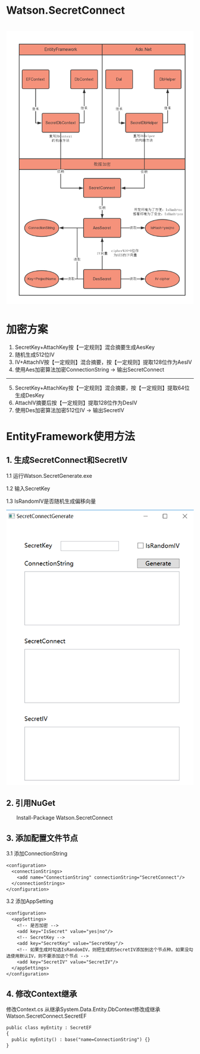 Watson.SecretConnect
=====

![struct images](Watson.SecretConnect/数据库加密方案.png)
=====

# 加密方案
1. SecretKey+AttachKey按【一定规则】混合摘要生成AesKey
2. 随机生成512位IV
3. IV+AttachIV按【一定规则】混合摘要，按【一定规则】提取128位作为AesIV
4. 使用Aes加密算法加密ConnectionString -> 输出SecretConnect
-----
5. SecretKey+AttachKey按【一定规则】混合摘要，按【一定规则】提取64位生成DesKey
6. AttachIV摘要后按【一定规则】提取128位作为DesIV
7. 使用Des加密算法加密512位IV -> 输出SecretIV

# EntityFramework使用方法
## 1. 生成SecretConnect和SecretIV
1.1 运行Watson.SecretGenerate.exe

1.2 输入SecretKey

1.3 IsRandomIV是否随机生成偏移向量

![generate images](Watson.SecretConnect/加密截图.png)
## 2. 引用NuGet
        Install-Package Watson.SecretConnect
## 3. 添加配置文件节点
3.1 添加ConnectionString
```CSharp
<configuration>
  <connectionStrings>
    <add name="ConnectionString" connectionString="SecretConnect"/>
  </connectionStrings>
</configuration>
```
3.2 添加AppSetting
```CSharp
<configuration>
  <appSettings>
    <!-- 是否加密 -->
    <add key="IsSecret" value="yes|no"/>
    <!-- SecretKey -->
    <add key="SecretKey" value="SecretKey"/>
    <!-- 如果生成时勾选IsRandomIV，则把生成的SecretIV添加到这个节点种。如果没勾选使用默认IV，则不要添加这个节点 -->
    <add key="SecretIV" value="SecretIV"/>
  </appSettings>
</configuration>
```
## 4. 修改Context继承
修改Context.cs
从继承System.Data.Entity.DbContext修改成继承Watson.SecretConnect.SecretEF
```CSharp
public class myEntity : SecretEF
{
  public myEntity() : base("name=ConnectionString") {}
}
```
